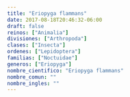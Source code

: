 ```yaml
---
title: "Eriopyga flammans"
date: 2017-08-18T20:46:32-06:00
draft: false
reinos: ["Animalia"]
divisiones: ["Arthropoda"]
clases: ["Insecta"]
ordenes: ["Lepidoptera"]
familias: ["Noctuidae"]
generos: ["Eriopyga"]
nombre_cientifico: "Eriopyga flammans"
nombre_comun: ""
nombre_ingles: ""
---
```

